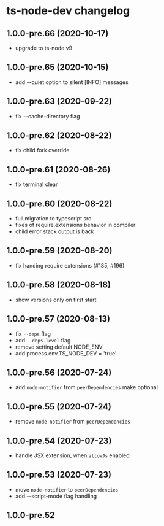 # ts-node-dev changelog

## 1.0.0-pre.66 (2020-10-17)

- upgrade to ts-node v9

## 1.0.0-pre.65 (2020-10-15)

- add --quiet option to silent [INFO] messages

## 1.0.0-pre.63 (2020-09-22)

- fix --cache-directory flag

## 1.0.0-pre.62 (2020-08-22)

- fix child fork override

## 1.0.0-pre.61 (2020-08-26)

- fix terminal clear

## 1.0.0-pre.60 (2020-08-22)

- full migration to typescript src
- fixes of require.extensions behavior in compiler
- child error stack output is back

## 1.0.0-pre.59 (2020-08-20)

- fix handing require extensions (#185, #196)

## 1.0.0-pre.58 (2020-08-18)

- show versions only on first start

## 1.0.0-pre.57 (2020-08-13)

- fix `--deps` flag
- add `--deps-level` flag
- remove setting default NODE_ENV
- add process.env.TS_NODE_DEV = 'true'

## 1.0.0-pre.56 (2020-07-24)

- add `node-notifier` from `peerDependencies` make optional

## 1.0.0-pre.55 (2020-07-24)

- remove `node-notifier` from `peerDependencies`

## 1.0.0-pre.54 (2020-07-23)

- handle JSX extension, when `allowJs` enabled

## 1.0.0-pre.53 (2020-07-23)

- move `node-notifier` to `peerDependencies`
- add --script-mode flag handling

## 1.0.0-pre.52 


